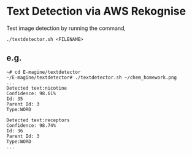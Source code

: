 # Text Detection via AWS Rekognise
Test image detection by running the command,
```
./textdetector.sh <FILENAME>
```
## e.g.
```
~# cd E-magine/textdetector
~/E-magine/textdetector# ./textdetector.sh ~/chem_homework.png
...
Detected text:nicotine
Confidence: 98.61%
Id: 35
Parent Id: 3
Type:WORD

Detected text:receptors
Confidence: 98.74%
Id: 36
Parent Id: 3
Type:WORD
...
```

